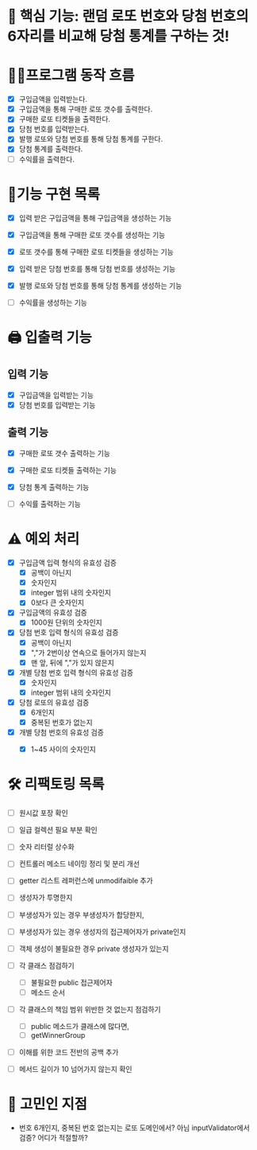 # 📌 핵심 기능: 랜덤 로또 번호와 당첨 번호의 6자리를 비교해 당첨 통계를 구하는 것!

# 👩‍💻프로그램 동작 흐름
- [x] 구입금액을 입력받는다.
- [x] 구입금액을 통해 구매한 로또 갯수를 출력한다.
- [x] 구매한 로또 티켓들을 출력한다.
- [x] 당첨 번호를 입력받는다.
- [x] 발행 로또와 당첨 번호를 통해 당첨 통계를 구한다.
- [x] 당첨 통계를 출력한다.
- [ ] 수익률을 출력한다.

# 📝기능 구현 목록
- [x] 입력 받은 구입금액을 통해 구입금액을 생성하는 기능
- [x] 구입금액을 통해 구매한 로또 갯수를 생성하는 기능
- [x] 로또 갯수를 통해 구매한 로또 티켓들을 생성하는 기능
- [x] 입력 받은 당첨 번호를 통해 당첨 번호를 생성하는 기능
- [x] 발행 로또와 당첨 번호를 통해 당첨 통계를 생성하는 기능
- [ ] 수익률을 생성하는 기능


# 🖨️ 입출력 기능

## 입력 기능

- [x] 구입금액을 입력받는 기능
- [x] 당첨 번호를 입력받는 기능

## 출력 기능

- [x] 구매한 로또 갯수 출력하는 기능
- [x] 구매한 로또 티켓들 출력하는 기능
- [x] 당첨 통계 출력하는 기능
- [ ] 수익률 출력하는 기능


#  ⚠️ 예외 처리
- [x] 구입금액 입력 형식의 유효성 검증
  - [x] 공백이 아닌지
  - [x] 숫자인지
  - [x] integer 범위 내의 숫자인지
  - [x] 0보다 큰 숫자인지

- [x] 구입금액의 유효성 검증
  - [x] 1000원 단위의 숫자인지

- [x] 당첨 번호 입력 형식의 유효성 검증
  - [x] 공백이 아닌지
  - [x] ","가 2번이상 연속으로 들어가지 않는지
  - [x] 맨 앞, 뒤에 ","가 있지 않은지

- [x] 개별 당첨 번호 입력 형식의 유효성 검증
  - [x] 숫자인지
  - [x] integer 범위 내의 숫자인지

- [x] 당첨 로또의 유효성 검증
  - [x] 6개인지
  - [x] 중복된 번호가 없는지

- [x] 개별 당첨 번호의 유효성 검증
  - [x] 1~45 사이의 숫자인지


# 🛠 리팩토링 목록
- [ ] 원시값 포장 확인
- [ ] 일급 컬렉션 필요 부분 확인
- [ ] 숫자 리터럴 상수화
- [ ] 컨트롤러 메소드 네이밍 정리 및 분리 개선
- [ ] getter 리스트 레퍼런스에 unmodifaible 추가
- [ ] 생성자가 투명한지
- [ ] 부생성자가 있는 경우 부생성자가 합당한지,
- [ ] 부생성자가 있는 경우 생성자의 접근제어자가 private인지
- [ ] 객체 생성이 불필요한 경우 private 생성자가 있는지
- [ ] 각 클래스 점검하기
    - [ ] 불필요한 public 접근제어자
    - [ ] 메소드 순서
- [ ] 각 클래스의 책임 범위 위반한 것 없는지 점검하기
    - [ ] public 메소드가 클래스에 많다면,
    - [ ] getWinnerGroup
- [ ] 이해를 위한 코드 전반의 공백 추가
- [ ] 메서드 길이가 10 넘어가지 않는지 확인 


# 🧐 고민인 지점
- 번호 6개인지, 중복된 번호 없는지는 로또 도메인에서? 아님 inputValidator에서 검증? 어디가 적절할까?